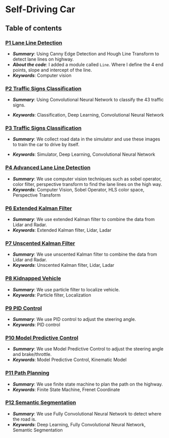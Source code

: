 # Self-Driving Car
## Table of contents
### [P1 Lane Line Detection](https://github.com/LiyuanLacfo/SelfDrivingCarProject/tree/master/P1_DetectLane)
- ***Summary***: Using Canny Edge Detection and Hough Line Transform to detect lane lines on highway.
- ***About the code***: I added a module called `Line`. Where I define the 4 end points, slope and intercept of the line.
- ***Keywords***: Computer vision

### [P2 Traffic Signs Classification](https://github.com/LiyuanLacfo/SelfDrivingCarProject/tree/master/P2_TrafficSign)
- ***Summary***: Using Convolutional Neural Network to classify the 43 traffic signs.

- ***Keywords***: Classification, Deep Learning, Convolutional Neural Network

### [P3 Traffic Signs Classification](https://github.com/LiyuanLacfo/SelfDrivingCarProject/tree/master/P3_BahaviorClone)
- ***Summary***: We collect road data in the simulator and use these images to train the car to drive by itself.

- ***Keywords***: Simulator, Deep Learning, Convolutional Neural Network

### [P4 Advanced Lane Line Detection](https://github.com/LiyuanLacfo/SelfDrivingCarProject/tree/master/P4_AdvancedDetectionLine)
- ***Summary***: We use computer vision techniques such as sobel operator, color filter, perspective transform to find the lane lines on the high way.
- ***Keywords***: Computer Vision, Sobel Operator, HLS color space, Perspective Transform
### [P6 Extended Kalman Filter](https://github.com/LiyuanLacfo/SelfDrivingCarProject/tree/master/P6_ExtendedKalmanFilter)
- ***Summary***: We use extended Kalman filter to combine the data from Lidar and Radar.
- ***Keywords***: Extended Kalman filter, Lidar, Ladar

### [P7 Unscented Kalman Filter](https://github.com/LiyuanLacfo/SelfDrivingCarProject/tree/master/P7_UnscentedKalmanFilter)
- ***Summary***: We use unscented Kalman filter to combine the data from Lidar and Radar.
- ***Keywords***: Unscented Kalman filter, Lidar, Ladar

### [P8 Kidnapped Vehicle](https://github.com/LiyuanLacfo/SelfDrivingCarProject/tree/master/P8_KidnappedVehicle)
- ***Summary***: We use particle filter to localize vehicle.
- ***Keywords***: Particle filter, Localization

### [P9 PID Control](https://github.com/LiyuanLacfo/SelfDrivingCarProject/tree/master/P9_PIDController)
- ***Summary***: We use PID control to adjust the steering angle.
- ***Keywords***: PID control

### [P10 Model Predictive Control](https://github.com/LiyuanLacfo/SelfDrivingCarProject/tree/master/P10_MPC)
- ***Summary***: We use Model Predictive Control to adjust the steering angle and brake/throttle.
- ***Keywords***: Model Predictive Control, Kinematic Model

### [P11 Path Planning](https://github.com/LiyuanLacfo/SelfDrivingCarProject/tree/master/P11_PathPlanning)
- ***Summary***: We use finite state machine to plan the path on the highway.
- ***Keywords***: Finite State Machine, Frenet Coordinate

### [P12 Semantic Segmentation](https://github.com/LiyuanLacfo/SelfDrivingCarProject/tree/master/P12_SemanticSegmentation)
- ***Summary***: We use Fully Convolutional Neural Network to detect where the road is. 
- ***Keywords***: Deep Learning, Fully Convolutional Neural Network, Semantic Segmentation



